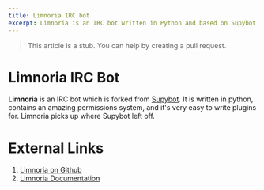 ```yaml
---
title: Limnoria IRC bot
excerpt: Limnoria is an IRC bot written in Python and based on Supybot
---
```

> This article is a stub. You can help by creating a pull request.

# Limnoria IRC Bot
**Limnoria** is an IRC bot which is forked from [Supybot](/wiki/bot/supybot). It is written in python, contains an amazing permissions system, and it's very easy to write plugins for. Limnoria picks up where Supybot left off.

# External Links
1. [Limnoria on Github](https://github.com/ProgVal/Limnoria)
2. [Limnoria Documentation](https://limnoria.readthedocs.io/en/latest/)